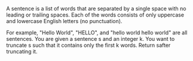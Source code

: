 A sentence is a list of words that are separated by a single space with no leading or trailing spaces. Each of the words consists of only uppercase and lowercase English letters (no punctuation).

For example, "Hello World", "HELLO", and "hello world hello world" are all sentences.
You are given a sentence s​​​​​​ and an integer k​​​​​​. You want to truncate s​​​​​​ such that it contains only the first k​​​​​​ words. Return s​​​​​​ after truncating it.

 